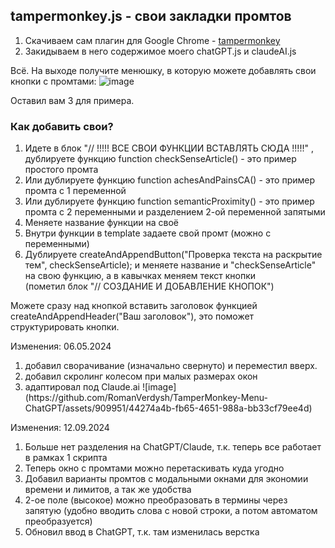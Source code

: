 <h2>tampermonkey.js - свои закладки промтов</h2>
<ol>
  <li>Скачиваем сам плагин для Google Chrome - <a href="https://chromewebstore.google.com/detail/tampermonkey/dhdgffkkebhmkfjojejmpbldmpobfkfo">tampermonkey</a></li>
  <li>Закидываем в него содержимое моего chatGPT.js и claudeAI.js</li>
</ol>

Всё. На выходе получите менюшку, в которую можете добавлять свои кнопки с промтами:
![image](https://github.com/RomanVerdysh/TamperMonkey-Menu-ChatGPT/assets/909951/ae00c493-c0a2-4868-a74a-b59f4207c84b)


Оставил вам 3 для примера.

<h3>Как добавить свои?</h3>
<ol>
  <li>Идете в блок "// !!!!! ВСЕ СВОИ ФУНКЦИИ ВСТАВЛЯТЬ СЮДА !!!!!" , дублируете функцию function checkSenseArticle() - это пример простого промта</li>
  <li>Или дублируете функцию function achesAndPainsCA() - это пример промта с 1 переменной</li>
  <li>Или дублируете функцию function semanticProximity() - это пример промта с 2 переменными и разделением 2-ой переменной запятыми</li>
  <li>Меняете название функции на своё</li>
  <li>Внутри функции в template задаете свой промт (можно с переменными)</li>
  <li>Дублируете createAndAppendButton("Проверка текста на раскрытие тем", checkSenseArticle); и меняете название и "checkSenseArticle" на свою функцию, а в кавычках меняем текст кнопки</li> (пометил блок "// СОЗДАНИЕ И ДОБАВЛЕНИЕ КНОПОК")</li>
</ol>

Можете сразу над кнопкой вставить заголовок функцией createAndAppendHeader("Ваш заголовок"), это поможет структурировать кнопки.

Изменения:
06.05.2024
<ol>
  <li>добавил сворачивание (изначально свернуто) и переместил вверх.</li>
  <li>добавил скролинг колесом при малых размерах окон</li>
  <li>адаптировал под Claude.ai ![image](https://github.com/RomanVerdysh/TamperMonkey-Menu-ChatGPT/assets/909951/44274a4b-fb65-4651-988a-bb33cf79ee4d)
</li>
</ol>

Изменения:
12.09.2024
<ol>
  <li>Больше нет разделения на ChatGPT/Claude, т.к. теперь все работает в рамках 1 скрипта</li>
  <li>Теперь окно с промтами можно перетаскивать куда угодно</li>
  <li>Добавил варианты промтов с модальными окнами для экономии времени и лимитов, а так же удобства</li>
  <li>2-ое поле (высокое) можно преобразовать в термины через запятую (удобно вводить слова с новой строки, а потом автоматом преобразуется)</li>
  <li>Обновил ввод в ChatGPT, т.к. там изменилась верстка</li>
</li>
</ol>

